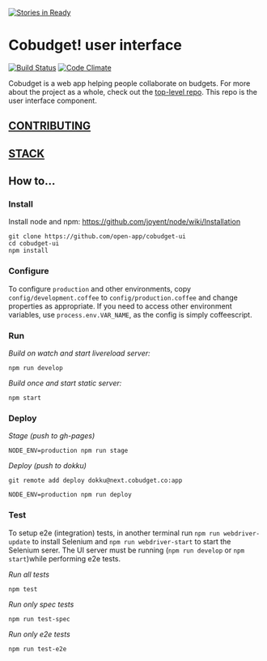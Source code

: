 [![Stories in Ready](https://badge.waffle.io/open-app/cobudget-ui.png?label=ready&title=Ready)](https://waffle.io/open-app/cobudget-ui)
# Cobudget! user interface

[![Build Status](https://travis-ci.org/open-app/cobudget-ui.svg?branch=master)](https://travis-ci.org/open-app/cobudget-ui)
[![Code Climate](https://codeclimate.com/github/open-app/cobudget-ui/badges/gpa.svg)](https://codeclimate.com/github/open-app/cobudget-ui)

Cobudget is a web app helping people collaborate on budgets. For more about the project as a whole, check out the [top-level repo](https://github.com/open-app/cobudget). This repo is the user interface component.

## [CONTRIBUTING](./CONTRIBUTING.md)

## [STACK](./STACK.md)

## How to...

### Install

Install node and npm: https://github.com/joyent/node/wiki/Installation 

```
git clone https://github.com/open-app/cobudget-ui
cd cobudget-ui
npm install
```

### Configure

To configure `production` and other environments, copy `config/development.coffee` to `config/production.coffee` and change properties as appropriate. If you need to access other environment variables, use `process.env.VAR_NAME`, as the config is simply coffeescript.

### Run

*Build on watch and start livereload server:*

```
npm run develop
```

*Build once and start static server:*

```
npm start
```

### Deploy

*Stage (push to gh-pages)*

```
NODE_ENV=production npm run stage
```

*Deploy (push to dokku)*

```
git remote add deploy dokku@next.cobudget.co:app
```

```
NODE_ENV=production npm run deploy
```

### Test

To setup e2e (integration) tests, in another terminal run `npm run webdriver-update` to install Selenium and `npm run webdriver-start` to start the Selenium serer. The UI server must be running (`npm run develop` or `npm start`)while performing e2e tests.

*Run all tests*

```
npm test
```

*Run only spec tests*

```
npm run test-spec
```

*Run only e2e tests*

```
npm run test-e2e
```
